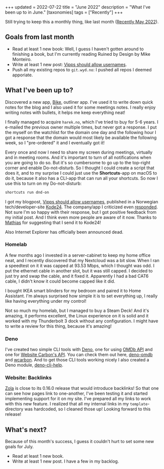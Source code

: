 +++
updated = 2022-07-22
title = "June 2022"
description = "What I've been up to in June."
[taxonomies]
tags = ["Recently"]
+++

Still trying to keep this a monthly thing, like last month
([Recently May 2022](@/blog/2022-05-24-recently-may-2022.md)).

## Goals from last month

- Read at least 1 new book: Well, I guess I haven't gotten around to finishing a
  book, but I'm currently reading Ruined by Design by Mike Monteiro.
- Write at least 1 new post: [Vipps should allow usernames][vipps-post].
- Push all my existing repos to `git.wyd.no`: I pushed all repos I deemed
  apporiate.

## What I've been up to?

Discovered a new app, [Bike][bike], outliner app. I've used it to write down
quick notes for the blog and I also used it for some meetings notes. I really
enjoy writing notes with bullets, it helps me keep everything neat!

I finally managed to acquire `harek.no`, which I've tried to buy for 5-6 years.
I e-mailed the previous owner multiple times, but never got a response. I put
the myself on the watchlist for the domain one day and the following hour I got
a response that the domain would most likely be available the following week, so
I "pre-ordered" it and I eventually got it!

Every once and now I need to share my screen during meetings, virtually and in
meeting rooms. And it's important to turn of all notifications when you are
going to do so. But it's so cumbersome to go up to the top-right corner and
enable Do-not-disturb. So I thought I could create a script that does it, and to
my surprise I could just use the **Shortcuts**-app on macOS to do it, because it
also has a CLI-app that can run all your shortcuts. So now I use this to turn on
my Do-not-disturb:

```sh
shortcuts run dnd-on
```

I got my blogpost, [Vipps should allow usernames][vipps-post], published in a
Norwegian tech/developer-site [Kode24][kode24]. The company/app I criticized
even [responded][kode24-respons]. Not sure I'm so happy with their response, but
I got positive feedback from my initial post. And I think even more people are
aware of it now. Thanks to [Mathias][mathias] for suggesting that I send it to
Kode24!

Also Internet Explorer has officially been announced dead.

### Homelab

A few months ago I invested in a server-cabinet to keep my home office neat, and
I recently discovered that my Nextcloud was a bit slow. When I ran a speedtest
on it it was capped at 93.53 Mbps, which I thought was odd. I put the ethernet
cable in another slot, but it was still capped. I decided to just try and swap
the cable, and it fixed it. Apparently I had a bad CAT6 cable, I didn't know it
could become capped like it did.

I bought IKEA smart blinders for my bedroom and paired it to Home Assistant. I'm
always surprised how simple it is to set everything up, I really like having
everything under my control!

Not so much my homelab, but I managed to buy a Steam Deck! And it's amazing, it
performs excellent, the Linux experience on it is solid and it worked with my
Thunderbolt 3 dock without any configuration. I might have to write a review for
this thing, because it's amazing!

### Deno

I've created two simple CLI tools with [Deno][deno], one for using [OMDb
API][omdb_api] and one for [Website Carbon's API][wcarbon_api]. You can check
them out here, [deno-omdb][deno-omdb] and [wcarbon][wcarbon]. And to get those
CLI tools working nicely I also created a Deno module,
[deno-cli-help][deno-cli-help].

### Website: Backlinks

[Zola][zola] is close to its 0.16.0 release that would introduce backlinks! So
that one can see how pages link to one-another, I've been testing it and started
implementing support for it on my site. I've prepared all my links to work with
this new feature. I realized that all my internal links in my
`template`-directory was hardcoded, so I cleaned those up! Looking forward to
this release!

## What's next?

Because of this month's success, I guess it couldn't hurt to set some new goals
for July.

- Read at least 1 new book.
- Write at least 1 new post. I have a few in my backlog.

[bike]: https://www.hogbaysoftware.com/bike/
[vipps-post]: @/blog/2022-05-30-vipps-should-allow-usernames.md
[kode24]: https://www.kode24.no/artikkel/vipps-kan-fortsatt-avslore-hemmelige-telefonnummer-na-etterlyser-utvikler-brukernavn/76237055
[kode24-respons]: https://www.kode24.no/artikkel/vipps-jobber-med-losninger-for-anonyme-brukere-vi-har-ikke-knekt-koden-enna/76289259
[mathias]: https://mathiash98.github.io/
[deno]: https://deno.land
[omdb_api]: https://www.omdbapi.com/
[deno-omdb]: https://github.com/timharek/deno-omdb/
[wcarbon]: https://github.com/timharek/wcarbon/
[wcarbon_api]: https://api.websitecarbon.com/
[deno-cli-help]: https://deno.land/x/deno_cli_help
[zola]: https://getzola.org
